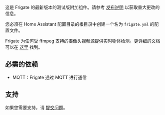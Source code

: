 这是 Frigate 的最新版本的测试版附加组件。请参考 [发布说明](https://github.com/blakeblackshear/frigate/releases) 以获取重大更改的信息。

您必须在 Home Assistant 配置目录的根目录中创建一个名为 `frigate.yml` 的配置文件。

Frigate 为任何受 ffmpeg 支持的摄像头视频源提供实时物体检测。更详细的文档可以在 [这里](https://docs.frigate.video) 找到。

## 必需的依赖

- MQTT：Frigate 通过 MQTT 进行通信

## 支持

如果您需要支持，请 [提交问题](https://github.com/blakeblackshear/frigate/issues/new/choose)。